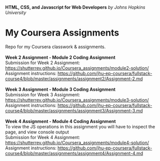 <strong>HTML, CSS, and Javascript for Web Developers</strong>
<em>by Johns Hopkins University</em>
# My Coursera Assignments<br/>
Repo for my Coursera classwork &amp; assignments.<br/> 
<br/>
<strong>Week 2 Assignment - Module 2 Coding Assignment</strong><br/>
Submission for Week 2 Assignment: https://shutterrev.github.io/Coursera_assignments/module2-solution/<br/>
Assignment instructions: https://github.com/jhu-ep-coursera/fullstack-course4/blob/master/assignments/assignment2/Assignment-2.md<br/>
<br/>
<strong>Week 3 Assignment - Module 3 Coding Assignment</strong><br/>
Submission for Week 3 Assignment: https://shutterrev.github.io/Coursera_assignments/module3-solution/<br/>
Assignment instructions: https://github.com/jhu-ep-coursera/fullstack-course4/blob/master/assignments/assignment3/Assignment-3.md<br/>
<br/>
<strong>Week 4 Assignment - Module 4 Coding Assignment</strong><br/>
To view the JS operations in this assignment you will have to inspect the page, and view console output<br/>
Submission for Week 4 Assignment: https://shutterrev.github.io/Coursera_assignments/module4-solution/<br/>
Assignment instructions: https://github.com/jhu-ep-coursera/fullstack-course4/blob/master/assignments/assignment4/Assignment-4.md<br/>

